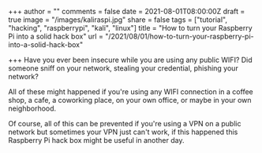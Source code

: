 +++
author = ""
comments = false
date = 2021-08-01T08:00:00Z
draft = true
image = "/images/kaliraspi.jpg"
share = false
tags = ["tutorial", "hacking", "raspberrypi", "kali", "linux"]
title = "How to turn your Raspberry Pi into a solid hack box"
url = "/2021/08/01/how-to-turn-your-raspberry-pi-into-a-solid-hack-box"

+++
Have you ever been insecure while you are using any public WIFI? Did someone sniff on your network, stealing your credential, phishing your network?

All of these might happened if you're using any WIFI connection in a coffee shop, a cafe, a coworking place, on your own office, or maybe in your own neighborhood.

Of course, all of this can be prevented if you're using a VPN on a public network but sometimes your VPN just can't work, if this happened this Raspberry Pi hack box might be useful in another day.